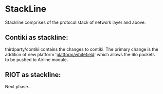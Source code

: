# StackLine

Stackline comprises of the protocol stack of network layer and above.

## Contiki as stackline:

thirdparty/contiki contains the changes to contiki. The primary change is the addition of new platform '[platform/whitefield](https://github.com/whitefield-framework/contiki/tree/f440c5b32aed59f8eccbbfbb9663647f16abb772/platform/whitefield)' which allows the 6lo packets to be pushed to Airline module.  

## RIOT as stackline:

<TODO> Next phase...
